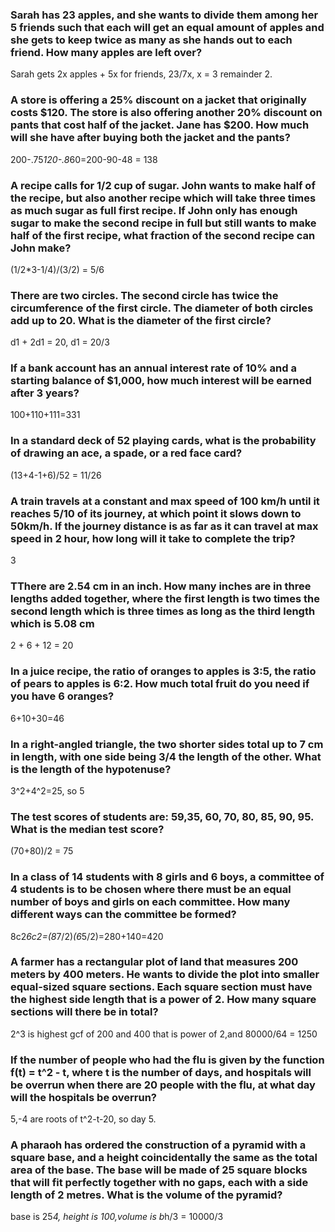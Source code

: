 ### Sarah has 23 apples, and she wants to divide them among her 5 friends such that each will get an equal amount of apples and she gets to keep twice as many as she hands out to each friend.   How many apples are left over?  

Sarah gets 2x apples + 5x for friends, 23/7x, x = 3 remainder 2.


### A store is offering a 25% discount on a jacket that originally costs $120. The store is also offering another 20% discount on pants that cost half of the jacket.  Jane has $200. How much will she have after buying both the jacket and the pants?

200-.75*120-.8*60=200-90-48 = 138

### A recipe calls for 1/2 cup of sugar. John wants to make half of the recipe, but also another recipe which will take three times as much sugar as full first recipe.  If John only has enough sugar to make the second recipe in full but still wants to make half of the first recipe, what fraction of the second recipe can John make?

(1/2*3-1/4)/(3/2) = 5/6


### There are two circles.  The second circle has twice the circumference of the first circle.  The diameter of both circles add up to 20.  What is the diameter of the first circle?

d1 + 2d1 = 20, d1 = 20/3


### If a bank account has an annual interest rate of 10% and a starting balance of $1,000, how much interest will be earned after 3 years?

100+110+111=331


### In a standard deck of 52 playing cards, what is the probability of drawing an ace, a spade, or a red face card? 

(13+4-1+6)/52 = 11/26


### A train travels at a constant and max speed of 100 km/h until it reaches 5/10 of its journey, at which point it slows down to 50km/h.   If the journey distance is as far as it can travel at max speed in 2 hour, how long will it take to complete the trip? 

3

### TThere are 2.54 cm in an inch. How many inches are in three lengths added together, where the first length is two times the second length which is three times as long as the third  length which is 5.08 cm

2 + 6 + 12 = 20

### In a juice recipe, the ratio of oranges to apples is 3:5, the ratio of pears to apples is 6:2.   How much total fruit do you need if you have 6 oranges?

6+10+30=46


### In a right-angled triangle, the two shorter sides total up to 7 cm in length, with one side being 3/4 the length of the other.  What is the length of the hypotenuse?   

3^2+4^2=25, so 5


### The test scores of students are: 59,35, 60, 70, 80, 85, 90, 95. What is the median test score? 

(70+80)/2 = 75


### In a class of 14 students with 8 girls and 6 boys, a committee of 4 students is to be chosen where there must be an equal number of boys and girls on each committee. How many different ways can the committee be formed?

8c2*6c2=(8*7/2)*(6*5/2)=280+140=420


### A farmer has a rectangular plot of land that measures 200 meters by 400 meters. He wants to divide the plot into smaller equal-sized square sections. Each square section must have the highest side length that is a power of 2. How many square sections will there be in total?   

2^3 is highest gcf of 200 and 400 that is power of 2,and 80000/64 = 1250


### If the number of people who had the flu is given by the function f(t) = t^2 - t, where t is the number of days, and hospitals will be overrun when there are 20 people with the flu, at what day will the hospitals be overrun?  

5,-4 are roots of t^2-t-20, so day 5.


### A pharaoh has ordered the construction of a pyramid with a square base, and a height coincidentally the same as the total area of the base.   The base will be made of 25 square blocks that will fit perfectly together with no gaps, each with a side length of 2 metres.  What is the volume of the pyramid?

base is 25*4, height is 100,volume is b*h/3 = 10000/3






